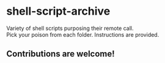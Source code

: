 # shell-script-archive

Variety of shell scripts purposing their remote call.  
Pick your poison from each folder. Instructions are provided.  
## Contributions are welcome!
